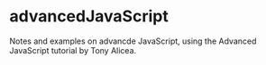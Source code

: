 # advancedJavaScript

Notes and examples on advancde JavaScript, using the Advanced JavaScript tutorial by Tony Alicea.